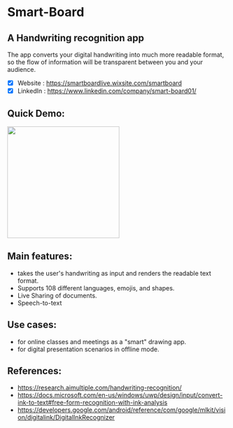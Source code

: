 # Smart-Board

## A Handwriting recognition app

The app converts your digital handwriting into much more readable format, so the flow of information will be transparent between you and your audience.

- [x] Website : https://smartboardlive.wixsite.com/smartboard
- [x] LinkedIn : https://www.linkedin.com/company/smart-board01/

## Quick Demo:

<img src="Smart_Board_1.gif" width="256"/>

## Main features:
* takes the user's handwriting as input and renders the readable text format.
* Supports 108 different languages, emojis, and shapes.
* Live Sharing of documents.
* Speech-to-text

## Use cases:
* for online classes and meetings as a "smart" drawing app.
* for digital presentation scenarios in offline mode.


## References:
* https://research.aimultiple.com/handwriting-recognition/
* https://docs.microsoft.com/en-us/windows/uwp/design/input/convert-ink-to-text#free-form-recognition-with-ink-analysis
* https://developers.google.com/android/reference/com/google/mlkit/vision/digitalink/DigitalInkRecognizer
